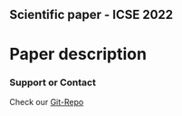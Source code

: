 ## Scientific paper - ICSE 2022

# Paper description

### Support or Contact

Check our [Git-Repo](https://github.com/mutationtesting-user/bugs_vs_mutants)

